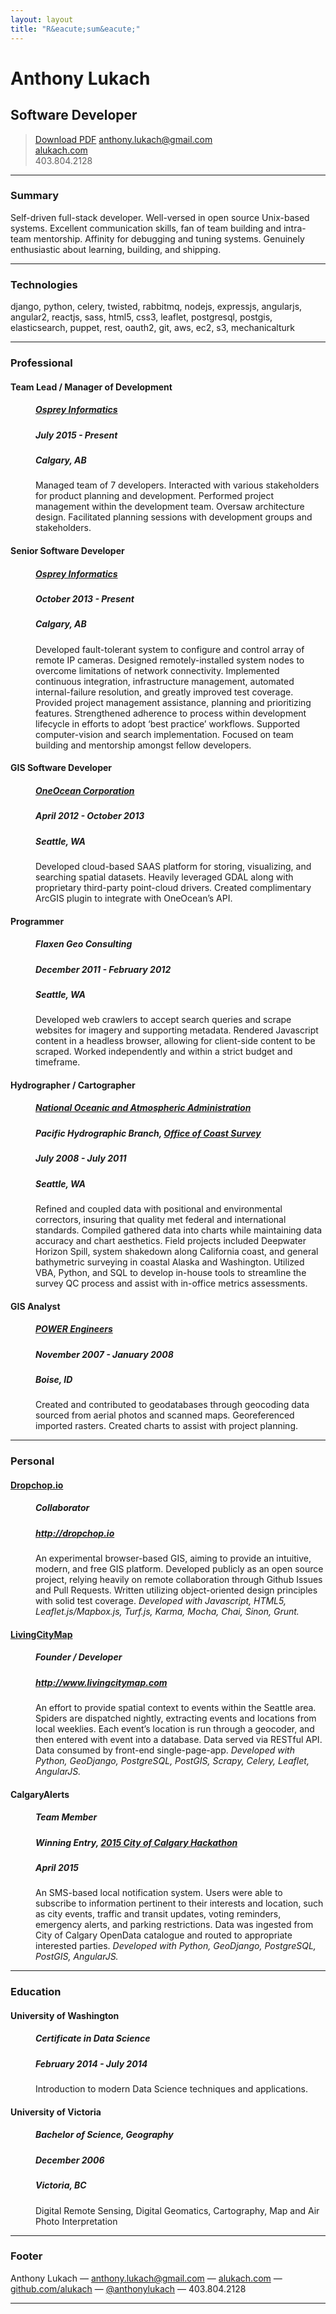 ```yaml
---
layout: layout
title: "R&eacute;sum&eacute;"
---
```


<div class="resume">
    <h1>Anthony Lukach</h1>

<h2>Software Developer</h2>

<blockquote>
  <p><a class="button" href="alukach.pdf" title="Download r&eacute;sum&eacute; as PDF">Download PDF</a>
  <a href="mailto:anthony.lukach@gmail.com">anthony.lukach@gmail.com</a><br />
  <a href="http://www.alukach.com">alukach.com</a><br />
  <span class='phone'>403.804.2128</span></p>
</blockquote>

<hr />

<h3 id="summary">Summary</h3>

<p>Self-driven full-stack developer. Well-versed in open source Unix-based systems. Excellent communication skills, fan of team building and intra-team mentorship. Affinity for debugging and tuning systems. Genuinely enthusiastic about learning, building, and shipping.</p>

<hr />

<h3 id="tech">Technologies</h3>

<p>django, python, celery, twisted, rabbitmq, nodejs, expressjs, angularjs, angular2, reactjs, sass, html5, css3, leaflet, postgresql, postgis, elasticsearch, puppet, rest, oauth2, git, aws, ec2, s3, mechanicalturk</p>

<hr />

<h3 id="professional">Professional</h3>

<dl>
<dt><h4>Team Lead / Manager of Development</h4></dt>
<dd>
<h5><a href="http://www.ospreyinformatics.com/">Osprey Informatics</a></h5>

<h5>July 2015 - Present</h5>

<h5>Calgary, AB</h5>

<p>Managed team of 7 developers. Interacted with various stakeholders for product planning and development. Performed project management within the development team. Oversaw architecture design. Facilitated planning sessions with development groups and stakeholders.</p>
</dd>

<dt><h4>Senior Software Developer</h4></dt>
<dd>
<h5><a href="http://www.ospreyinformatics.com/">Osprey Informatics</a></h5>

<h5>October 2013 - Present</h5>

<h5>Calgary, AB</h5>

<p>Developed fault-tolerant system to configure and control array of remote IP cameras. Designed remotely-installed system nodes to overcome limitations of network connectivity. Implemented continuous integration, infrastructure management, automated internal-failure resolution, and greatly improved test coverage. Provided project management assistance, planning and prioritizing features. Strengthened adherence to process within development lifecycle in efforts to adopt &#8216;best practice&#8217; workflows. Supported computer-vision and search implementation. Focused on team building and mentorship amongst fellow developers.</p>
</dd>

<dt><h4>GIS Software Developer</h4></dt>
<dd>
<h5><a href="https://www.oneoceancorp.com">OneOcean Corporation</a></h5>

<h5>April 2012 - October 2013</h5>

<h5>Seattle, WA</h5>

<p>Developed cloud-based SAAS platform for storing, visualizing, and searching spatial datasets. Heavily leveraged GDAL along with proprietary third-party point-cloud drivers. Created complimentary ArcGIS plugin to integrate with OneOcean&#8217;s API.</p>
</dd>

<dt><h4>Programmer</h4></dt>
<dd>
<h5>Flaxen Geo Consulting</h5>

<h5>December 2011 - February 2012</h5>

<h5>Seattle, WA</h5>

<p>Developed web crawlers to accept search queries and scrape websites for imagery and supporting metadata. Rendered Javascript content in a headless browser, allowing for client-side content to be scraped. Worked independently and within a strict budget and timeframe.</p>
</dd>

<dt><h4>Hydrographer / Cartographer</h4></dt>
<dd>
<h5><a href="http://www.noaa.gov">National Oceanic and Atmospheric Administration</a></h5>

<h5>Pacific Hydrographic Branch, <a href="http://www.nauticalcharts.noaa.gov/">Office of Coast Survey</a></h5>

<h5>July 2008 - July 2011</h5>

<h5>Seattle, WA</h5>

<p>Refined and coupled data with positional and environmental correctors, insuring that quality met federal and international standards. Compiled gathered data into charts while maintaining data accuracy and chart aesthetics. Field projects included Deepwater Horizon Spill, system shakedown along California coast, and general bathymetric surveying in coastal Alaska and Washington. Utilized VBA, Python, and SQL to develop in-house tools to streamline the survey QC process and assist with in-office metrics assessments.</p>
</dd>

<dt><h4>GIS Analyst</h4></dt>
<dd>
<h5><a href="http://www.powereng.com/">POWER Engineers</a></h5>

<h5>November 2007 - January 2008</h5>

<h5>Boise, ID</h5>

<p>Created and contributed to geodatabases through geocoding data sourced from aerial photos and scanned maps. Georeferenced imported rasters. Created charts to assist with project planning.</p>
</dd>
</dl>

<hr />

<h3 id="personal">Personal</h3>

<dl>
<dt><h4><a href="http://dropchop.io">Dropchop.io</a></h4></dt>
<dd>
<h5>Collaborator</h5>

<h5><a href="http://dropchop.io">http://dropchop.io</a></h5>

<p>An experimental browser-based GIS, aiming to provide an intuitive, modern, and free GIS platform. Developed publicly as an open source project, relying heavily on remote collaboration through Github Issues and Pull Requests. Written utilizing object-oriented design principles with solid test coverage. <em>Developed with Javascript, HTML5, Leaflet.js/Mapbox.js, Turf.js, Karma, Mocha, Chai, Sinon, Grunt.</em></p>
</dd>

<dt><h4><a href="http://www.livingcitymap.com">LivingCityMap</a></h4></dt>
<dd>
<h5>Founder / Developer</h5>

<h5><a href="http://www.livingcitymap.com">http://www.livingcitymap.com</a></h5>

<p>An effort to provide spatial context to events within the Seattle area. Spiders are dispatched nightly, extracting events and locations from local weeklies.  Each event&#8217;s location is run through a geocoder, and then entered with event into a database.  Data served via RESTful API. Data consumed by front-end single-page-app. <em>Developed with Python, GeoDjango, PostgreSQL, PostGIS, Scrapy, Celery, Leaflet, AngularJS.</em></p>
</dd>

<dt><h4>CalgaryAlerts</h4></dt>
<dd>
<h5>Team Member</h5>

<h5>Winning Entry, <a href="http://www.calgary.ca/CS/IIS/Pages/hackathon2015.aspx">2015 City of Calgary Hackathon</a></h5>

<h5>April 2015</h5>

<p>An SMS-based local notification system. Users were able to subscribe to information pertinent to their interests and location, such as city events, traffic and transit updates, voting reminders, emergency alerts, and parking restrictions. Data was ingested from City of Calgary OpenData catalogue and routed to appropriate interested parties. <em>Developed with Python, GeoDjango, PostgreSQL, PostGIS, AngularJS.</em></p>
</dd>
</dl>

<hr />

<h3 id="education">Education</h3>

<dl>
<dt><h4>University of Washington</h4></dt>
<dd>
<h5>Certificate in Data Science</h5>

<h5>February 2014 - July 2014</h5>

<p>Introduction to modern Data Science techniques and applications.</p>
</dd>

<dt><h4>University of Victoria</h4></dt>
<dd>
<h5>Bachelor of Science, Geography</h5>

<h5>December 2006</h5>

<h5>Victoria, BC</h5>

<p>Digital Remote Sensing, Digital Geomatics, Cartography, Map and Air Photo Interpretation</p>
</dd>
</dl>

<hr />

<h3 id="footer">Footer</h3>

<p>Anthony Lukach &#8212; <a href="mailto:anthony.lukach@gmail.com">anthony.lukach@gmail.com</a> &#8212; <a href="http://www.alukach.com">alukach.com</a> &#8212; <a href="http://github.com/alukach">github.com/alukach</a> &#8212; <a href="http://twitter.com/anthonylukach">@anthonylukach</a> <span class='phone'>&#8212; 403.804.2128</span></p>

<hr />

</div>
